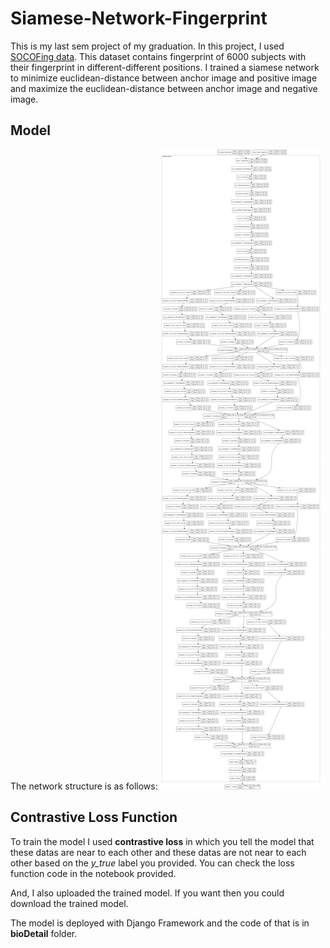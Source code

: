 # Siamese-Network-Fingerprint

This is my last sem project of my graduation. In this project, I used [SOCOFing data](https://www.kaggle.com/ruizgara/socofing). This dataset contains fingerprint of 6000 subjects with their fingerprint in different-different positions. I trained a siamese network to minimize euclidean-distance between anchor image and positive image and maximize the euclidean-distance between anchor image and negative image.

## Model
The network structure is as follows:
![Siamese-Network](model.png)

## Contrastive Loss Function
To train the model I used **contrastive loss** in which you tell the model that these datas are near to each other and these datas are not near to each other based on the *y_true* label you provided.
You can check the loss function code in the notebook provided.

And, I also uploaded the trained model. If you want then you could download the trained model.

The model is deployed with Django Framework and the code of that is in **bioDetail** folder.
